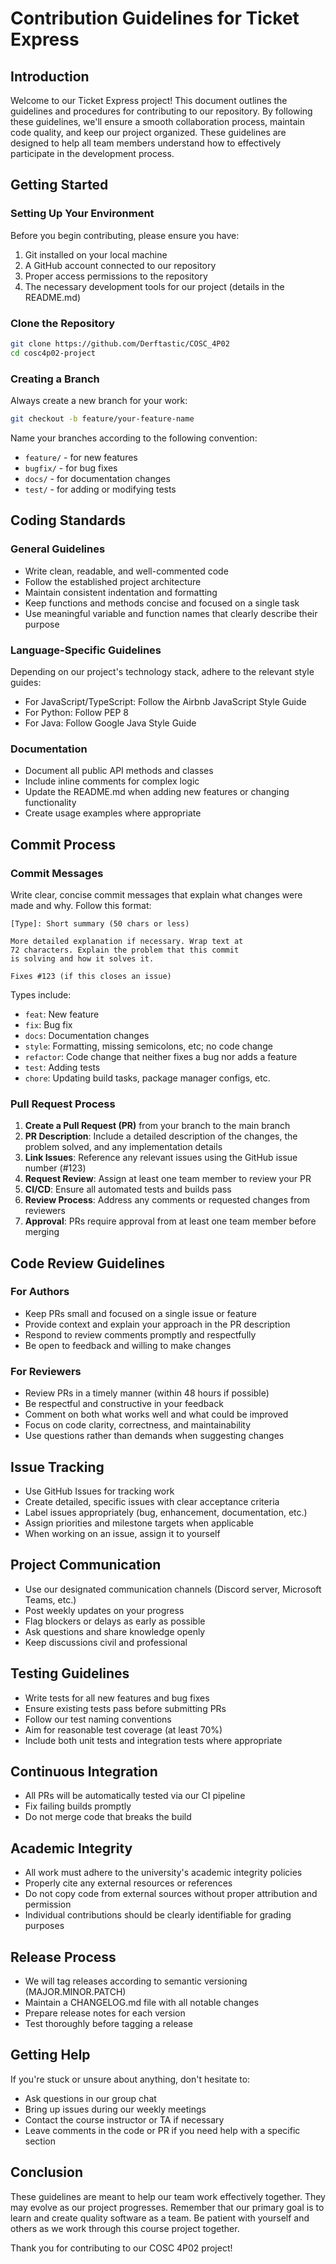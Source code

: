 # Contribution Guidelines for Ticket Express

## Introduction

Welcome to our Ticket Express project! This document outlines the guidelines and procedures for contributing to our repository. By following these guidelines, we'll ensure a smooth collaboration process, maintain code quality, and keep our project organized. These guidelines are designed to help all team members understand how to effectively participate in the development process.

## Getting Started

### Setting Up Your Environment

Before you begin contributing, please ensure you have:

1. Git installed on your local machine
2. A GitHub account connected to our repository
3. Proper access permissions to the repository
4. The necessary development tools for our project (details in the README.md)

### Clone the Repository

```bash
git clone https://github.com/Derftastic/COSC_4P02
cd cosc4p02-project
```

### Creating a Branch

Always create a new branch for your work:

```bash
git checkout -b feature/your-feature-name
```

Name your branches according to the following convention:
- `feature/` - for new features
- `bugfix/` - for bug fixes
- `docs/` - for documentation changes
- `test/` - for adding or modifying tests

## Coding Standards

### General Guidelines

- Write clean, readable, and well-commented code
- Follow the established project architecture
- Maintain consistent indentation and formatting
- Keep functions and methods concise and focused on a single task
- Use meaningful variable and function names that clearly describe their purpose

### Language-Specific Guidelines

Depending on our project's technology stack, adhere to the relevant style guides:
- For JavaScript/TypeScript: Follow the Airbnb JavaScript Style Guide
- For Python: Follow PEP 8
- For Java: Follow Google Java Style Guide

### Documentation

- Document all public API methods and classes
- Include inline comments for complex logic
- Update the README.md when adding new features or changing functionality
- Create usage examples where appropriate

## Commit Process

### Commit Messages

Write clear, concise commit messages that explain what changes were made and why. Follow this format:

```
[Type]: Short summary (50 chars or less)

More detailed explanation if necessary. Wrap text at 
72 characters. Explain the problem that this commit 
is solving and how it solves it.

Fixes #123 (if this closes an issue)
```

Types include:
- `feat`: New feature
- `fix`: Bug fix
- `docs`: Documentation changes
- `style`: Formatting, missing semicolons, etc; no code change
- `refactor`: Code change that neither fixes a bug nor adds a feature
- `test`: Adding tests
- `chore`: Updating build tasks, package manager configs, etc.

### Pull Request Process

1. **Create a Pull Request (PR)** from your branch to the main branch
2. **PR Description**: Include a detailed description of the changes, the problem solved, and any implementation details
3. **Link Issues**: Reference any relevant issues using the GitHub issue number (#123)
4. **Request Review**: Assign at least one team member to review your PR
5. **CI/CD**: Ensure all automated tests and builds pass
6. **Review Process**: Address any comments or requested changes from reviewers
7. **Approval**: PRs require approval from at least one team member before merging

## Code Review Guidelines

### For Authors

- Keep PRs small and focused on a single issue or feature
- Provide context and explain your approach in the PR description
- Respond to review comments promptly and respectfully
- Be open to feedback and willing to make changes

### For Reviewers

- Review PRs in a timely manner (within 48 hours if possible)
- Be respectful and constructive in your feedback
- Comment on both what works well and what could be improved
- Focus on code clarity, correctness, and maintainability
- Use questions rather than demands when suggesting changes

## Issue Tracking

- Use GitHub Issues for tracking work
- Create detailed, specific issues with clear acceptance criteria
- Label issues appropriately (bug, enhancement, documentation, etc.)
- Assign priorities and milestone targets when applicable
- When working on an issue, assign it to yourself

## Project Communication

- Use our designated communication channels (Discord server, Microsoft Teams, etc.)
- Post weekly updates on your progress
- Flag blockers or delays as early as possible
- Ask questions and share knowledge openly
- Keep discussions civil and professional

## Testing Guidelines

- Write tests for all new features and bug fixes
- Ensure existing tests pass before submitting PRs
- Follow our test naming conventions
- Aim for reasonable test coverage (at least 70%)
- Include both unit tests and integration tests where appropriate

## Continuous Integration

- All PRs will be automatically tested via our CI pipeline
- Fix failing builds promptly
- Do not merge code that breaks the build

## Academic Integrity

- All work must adhere to the university's academic integrity policies
- Properly cite any external resources or references
- Do not copy code from external sources without proper attribution and permission
- Individual contributions should be clearly identifiable for grading purposes

## Release Process

- We will tag releases according to semantic versioning (MAJOR.MINOR.PATCH)
- Maintain a CHANGELOG.md file with all notable changes
- Prepare release notes for each version
- Test thoroughly before tagging a release

## Getting Help

If you're stuck or unsure about anything, don't hesitate to:
- Ask questions in our group chat
- Bring up issues during our weekly meetings
- Contact the course instructor or TA if necessary
- Leave comments in the code or PR if you need help with a specific section

## Conclusion

These guidelines are meant to help our team work effectively together. They may evolve as our project progresses. Remember that our primary goal is to learn and create quality software as a team. Be patient with yourself and others as we work through this course project together.

Thank you for contributing to our COSC 4P02 project!
